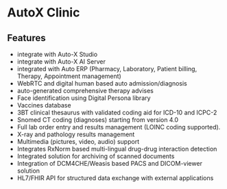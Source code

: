 # AutoX Clinic

## Features

- integrate with Auto-X Studio
- integrate with Auto-X AI Server
- integrated with Auto ERP (Pharmacy, Laboratory, Patient billing, Therapy, Appointment management)
- WebRTC and digital human based auto admission/diagnosis
- auto-generated comprehensive therapy advises
- Face identification using Digital Persona library
- Vaccines database
- 3BT clinical thesaurus with validated coding aid for ICD-10 and ICPC-2
- Snomed CT coding (diagnoses) starting from version 4.0
- Full lab order entry and results management (LOINC coding supported). 
- X-ray and pathology results management
- Multimedia (pictures, video, audio) support
- Integrates RxNorm based multi-lingual drug-drug interaction detection
- Integrated solution for archiving of scanned documents
- Integration of DCM4CHE/Weasis based PACS and DICOM-viewer solution
- HL7/FHIR API for structured data exchange with external applications